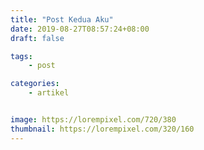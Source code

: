 ```yaml
---
title: "Post Kedua Aku"
date: 2019-08-27T08:57:24+08:00
draft: false

tags:
    - post

categories:
    - artikel


image: https://lorempixel.com/720/380
thumbnail: https://lorempixel.com/320/160
---
```



